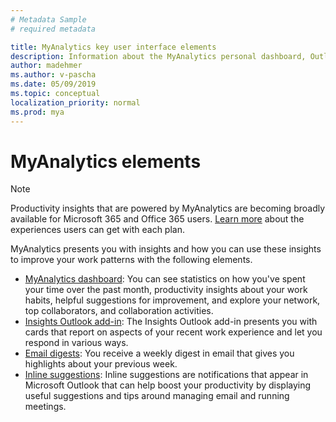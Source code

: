 ```yaml
---
# Metadata Sample
# required metadata

title: MyAnalytics key user interface elements
description: Information about the MyAnalytics personal dashboard, Outlook add-in, email digests, and inline suggestions in Outlook
author: madehmer
ms.author: v-pascha
ms.date: 05/09/2019
ms.topic: conceptual
localization_priority: normal 
ms.prod: mya
---
```


# MyAnalytics elements

> [!Note]
> Productivity insights that are powered by MyAnalytics are becoming broadly available for Microsoft 365 and Office 365 users.
[Learn more](../overview/plans-environments.md) about the experiences users can get with each plan.

MyAnalytics presents you with insights and how you can use these insights to improve your work patterns with the following elements.

* [MyAnalytics dashboard](dashboard-2.md): You can see statistics on how you've spent your time over the past month, productivity insights about your work habits, helpful suggestions for improvement, and explore your network, top collaborators, and collaboration activities.
* [Insights Outlook add-in](add-in.md): The Insights Outlook add-in presents you with cards that report on aspects of your recent work experience and let you respond in various ways.
* [Email digests](email-digest-2.md): You receive a weekly digest in email that gives you highlights about your previous week.
* [Inline suggestions](mya-notifications.md): Inline suggestions are notifications that appear in Microsoft Outlook that can help boost your productivity by displaying useful suggestions and tips around managing email and running meetings.
